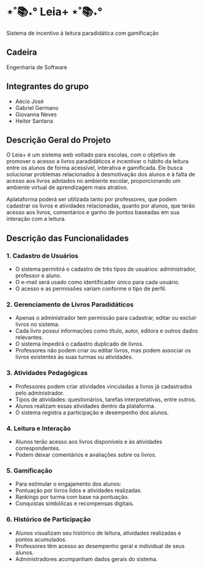 # ⋆˚📚˖° Leia+ ⋆˚📚˖°
Sistema de incentivo à leitura paradidática com gamificação

## Cadeira
Engenharia de Software

## Integrantes do grupo
  * Aécio José
  * Gabriel Germano
  * Giovanna Neves
  * Heitor Santana

## Descrição Geral do Projeto
O Leia+ é um sistema web voltado para escolas, com o objetivo de promover o acesso a livros paradidáticos e incentivar o hábito da leitura entre os alunos de forma acessível, interativa e gamificada. Ele busca solucionar problemas relacionados à desmotivação dos alunos e à falta de acesso aos livros adotados no ambiente escolar, proporcionando um ambiente virtual de aprendizagem mais atrativo.

Aplataforma poderá ser utilizada tanto por professores, que podem cadastrar os livros e atividades relacionadas, quanto por alunos, que terão acesso aos livros, comentários e ganho de pontos baseadas em sua interação com a leitura.

## Descrição das Funcionalidades
### 1. Cadastro de Usuários
 * O sistema permitirá o cadastro de três tipos de usuários: administrador, professor e aluno.
 * O e-mail será usado como identificador único para cada usuário.
 * O acesso e as permissões variam conforme o tipo de perfil.

### 2. Gerenciamento de Livros Paradidáticos
 * Apenas o administrador tem permissão para cadastrar, editar ou excluir livros no sistema.
 * Cada livro possui informações como título, autor, editora e outros dados relevantes.
 * O sistema impedirá o cadastro duplicado de livros.
 * Professores não podem criar ou editar livros, mas podem associar os livros existentes às suas turmas ou atividades.

### 3. Atividades Pedagógicas
 * Professores podem criar atividades vinculadas a livros já cadastrados pelo administrador.
 * Tipos de atividades: questionários, tarefas interpretativas, entre outros.
 * Alunos realizam essas atividades dentro da plataforma.
 * O sistema registra a participação e desempenho dos alunos.

### 4. Leitura e Interação
 * Alunos terão acesso aos livros disponíveis e às atividades correspondentes.
 * Podem deixar comentários e avaliações sobre os livros.

### 5. Gamificação
 * Para estimular o engajamento dos alunos:
 * Pontuação por livros lidos e atividades realizadas.
 * Rankings por turma com base na pontuação.
 * Conquistas simbólicas e recompensas digitais.

### 6. Histórico de Participação
 * Alunos visualizam seu histórico de leitura, atividades realizadas e pontos acumulados.
 * Professores têm acesso ao desempenho geral e individual de seus alunos.
 * Administradores acompanham dados gerais do sistema.

